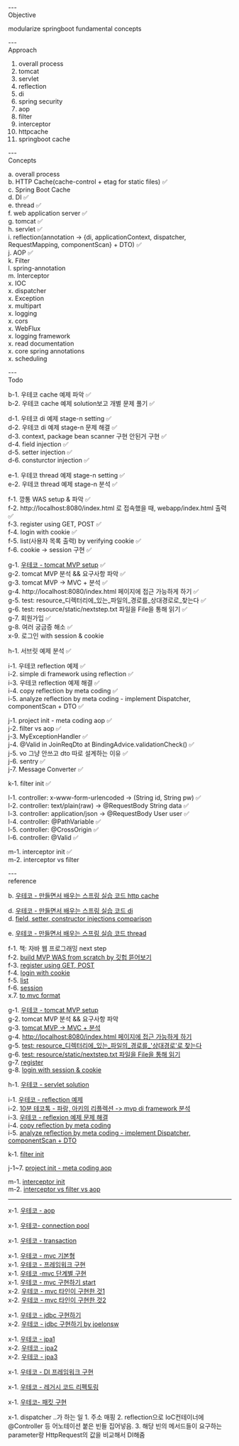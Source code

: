 ---\
Objective

modularize springboot fundamental concepts


---\
Approach


1. overall process
2. tomcat
3. servlet
4. reflection
5. di
6. spring security
7. aop
8. filter
9. interceptor
10. httpcache
11. springboot cache


---\
Concepts


a. overall process\
b. HTTP Cache(cache-control + etag for static files) :white_check_mark:\
c. Spring Boot Cache\
d. DI :white_check_mark:\
e. thread :white_check_mark:\
f. web application server :white_check_mark:\
g. tomcat :white_check_mark:\
h. servlet :white_check_mark:\
i. reflection(annotation -> {di, applicationContext, dispatcher, RequestMapping, componentScan} + DTO) :white_check_mark:\
j. AOP :white_check_mark:\
k. Filter\
l. spring-annotation\
m. Interceptor\
x. IOC\
x. dispatcher\
x. Exception\
x. multipart\
x. logging\
x. cors\
x. WebFlux\
x. logging framework\
x. read documentation\
x. core spring annotations\
x. scheduling


---\
Todo

b-1. 우테코 cache 예제 파악 :white_check_mark:\
b-2. 우테코 cache 예제 solution보고 개별 문제 풀기 :white_check_mark:

d-1. 우테코 di 예제 stage-n setting :white_check_mark:\
d-2. 우테코 di 예제 stage-n 문제 해결 :white_check_mark:\
d-3. context, package bean scanner 구현 안된거 구현 :white_check_mark:\
d-4. field injection :white_check_mark:\
d-5. setter injection :white_check_mark:\
d-6. consturctor injection :white_check_mark:

e-1. 우테코 thread 예제 stage-n setting :white_check_mark:\
e-2. 우테코 thread 예제 stage-n 분석 :white_check_mark:

f-1. 깡통 WAS setup & 파악 :white_check_mark:\
f-2. http://localhost:8080/index.html 로 접속했을 때, webapp/index.html 출력 :white_check_mark: \
f-3. register using GET, POST :white_check_mark: \
f-4. login with cookie :white_check_mark: \
f-5. list(사용자 목록 출력) by verifying cookie :white_check_mark: \
f-6. cookie -> session 구현 :white_check_mark: 

g-1. [우테코 - tomcat MVP setup](https://github.dev/woowacourse/jwp-dashboard-http) :white_check_mark:\
g-2. tomcat MVP 분석 && 요구사항 파악 :white_check_mark:\
g-3. tomcat MVP -> MVC + 분석 :white_check_mark:\
g-4. http://localhost:8080/index.html 페이지에 접근 가능하게 하기 :white_check_mark:\
g-5. test: resource_디렉터리에_있는_파일의_경로를_상대경로로_찾는다 :white_check_mark: \
g-6. test: resource/static/nextstep.txt 파일을 File을 통해 읽기 :white_check_mark: \
g-7. 회원가입 :white_check_mark:\
g-8. 여러 궁금증 해소 :white_check_mark:\
x-9. 로그인 with session & cookie 

h-1. 서브릿 예제 분석 :white_check_mark:

i-1. 우테코 reflection 예제 :white_check_mark:\
i-2. simple di framework using reflection :white_check_mark:\
i-3. 우테코 reflection 예제 해결 :white_check_mark:\
i-4. copy reflection by meta coding :white_check_mark:\
i-5. analyze reflection by meta coding - implement Dispatcher, componentScan + DTO :white_check_mark:

j-1. project init - meta coding aop :white_check_mark:\
j-2. filter vs aop :white_check_mark:\
j-3. MyExceptionHandler :white_check_mark:\
j-4. @Valid in JoinReqDto at BindingAdvice.validationCheck() :white_check_mark:\
j-5. vo 그냥 안쓰고 dto 따로 설계하는 이유 :white_check_mark:\
j-6. sentry :white_check_mark:\
j-7. Message Converter :white_check_mark:

k-1. filter init :white_check_mark:

l-1. controller: x-www-form-urlencoded -> (String id, String pw) :white_check_mark:\
l-2. controller: text/plain(raw) -> @RequestBody String data :white_check_mark:\
l-3. controller: application/json -> @RequestBody User user :white_check_mark:\
l-4. controller: @PathVariable :white_check_mark:\
l-5. controller: @CrossOrigin :white_check_mark:\
l-6. controller: @Valid :white_check_mark:

m-1. interceptor init :white_check_mark:\
m-2. interceptor vs filter

---\
reference

b. [우테코 - 만들면서 배우는 스프링 실습 코드 http cache](https://github.com/woowacourse/jwp-hands-on)

d. [우테코 - 만들면서 배우는 스프링 실습 코드 di](https://github.com/woowacourse/jwp-hands-on) \
d. [field, setter, constructor injections comparison](https://yaboong.github.io/spring/2019/08/29/why-field-injection-is-bad/)

e. [우테코 - 만들면서 배우는 스프링 실습 코드 thread](https://github.com/woowacourse/jwp-hands-on)

f-1. 책: 자바 웹 프로그래밍 next step \
f-2. [build MVP WAS from scratch by 깃헙 뜯어보기](https://github.dev/BryceYangS/web-application-server) \
f-3. [register using GET, POST](https://github.dev/BryceYangS/web-application-server) \
f-4. [login with cookie](https://github.dev/BryceYangS/web-application-server) \
f-5. [list](https://github.dev/BryceYangS/web-application-server) \
f-6. [session](https://github.dev/minseokism/NextStep/tree/master/Chapter06) \
x.7. [to mvc format](https://github.dev/woowacourse/jwp-dashboard-http/tree/sihyung92)

g-1. [우테코 - tomcat MVP setup](https://github.dev/woowacourse/jwp-dashboard-http) \
g-2. tomcat MVP 분석 && 요구사항 파악\
g-3. [tomcat MVP -> MVC + 분석](https://github.dev/woowacourse/jwp-dashboard-http/tree/2yujeong) \
g-4. [http://localhost:8080/index.html 페이지에 접근 가능하게 하기](https://github.dev/woowacourse/jwp-dashboard-http/tree/gyuchool) \
g-5. [test: resource_디렉터리에_있는_파일의_경로를_'상대경로'로 찾는다](https://github.dev/woowacourse/jwp-dashboard-http/tree/gyuchool) \
g-6. [test: resource/static/nextstep.txt 파일을 File을 통해 읽기](https://github.dev/woowacourse/jwp-dashboard-http/tree/gyuchool) \
g-7. [register](https://github.dev/woowacourse/jwp-dashboard-http/tree/2yujeong) \
g-8. [login with session & cookie](https://github.dev/woowacourse/jwp-dashboard-http/tree/2yujeong)

h-1. [우테코 - servlet solution](https://github.dev/woowacourse/jwp-hands-on/tree/solution-3-servlet-reflection)

i-1. [우테코 - reflection 예제](https://github.dev/woowacourse/jwp-hands-on) \
i-2. [10분 테코톡 - 파랑, 아키의 리플렉션 -> mvp di framework 분석](https://www.youtube.com/watch?v=67YdHbPZJn4&t=469s) \
i-3. [우테코 - reflexion 예제 문제 해결](https://github.dev/woowacourse/jwp-hands-on/tree/solution-3-servlet-reflection) \
i-4. [copy reflection by meta coding](https://github.dev/codingspecialist/Reflection-Controller) \
i-5. [analyze reflection by meta coding - implement Dispatcher, componentScan + DTO](https://www.youtube.com/watch?v=P5fPc2tjOko&list=PL93mKxaRDidFGJu8IWsAAe0O7y6Yw9f5x&index=1)

k-1. [filter init](https://blog.naver.com/getinthere/222094919059)

j-1~7. [project init - meta coding aop](https://github.dev/codingspecialist/Springboot-Special-Lecture)

m-1. [interceptor init](https://blog.naver.com/PostView.naver?blogId=getinthere&logNo=221718319587&categoryNo=42&parentCategoryNo=0&viewDate=&currentPage=8&postListTopCurrentPage=&from=postList&userTopListOpen=true&userTopListCount=10&userTopListManageOpen=false&userTopListCurrentPage=8) \
m-2. [interceptor vs filter vs aop](https://mangkyu.tistory.com/173)

---

x-1. [우테코 - aop](https://github.dev/woowacourse/jwp-hands-on/tree/WIP)

x-1. [우테코- connection pool](https://github.dev/woowacourse/jwp-hands-on/tree/WIP)

x-1. [우테코 - transaction](https://github.dev/woowacourse/jwp-hands-on/tree/WIP)

x-1. [우테코 - mvc 기본형](https://github.dev/minseokism/NextStep/tree/master/Chapter06) \
x-1. [우테코 - 프레임워크 구현](https://github.com/woowacourse/jwp-mvc) \
x-1. [우테코 -mvc 단계별 구현](https://github.com/jeonye/jwp-basic) \
x-1. [우테코 - mvc 구현하기 start](https://github.dev/woowacourse/jwp-dashboard-mvc) \
x-2. [우테코 - mvc 타인이 구현한 것1](https://github.dev/joelonsw/jwp-dashboard-mvc) \
x-2. [우테코 - mvc 타인이 구현한 것2](https://github.dev/NewWisdom/jwp-dashboard-http/tree/step1) 

x-1. [우테코 - jdbc 구현하기](https://github.com/woowacourse/jwp-dashboard-jdbc) \
x-2. [우테코 - jdbc 구현하기 by joelonsw](https://github.com/joelonsw/jwp-dashboard-jdbc)

x-1. [우테코 - jpa1](https://github.dev/jeonye/jwp-basic/tree/step5-qna-with-ajax-practice) \
x-2. [우테코 - jpa2](https://github.dev/joelonsw/jwp-qna) \
x-2. [우테코 - jpa3](https://github.dev/hyewoncc/jwp-qna)

x-1. [우테코 - DI 프레임워크 구현](https://github.com/woowacourse/jwp-di)

x-1. [우테코 - 레거시 코드 리펙토링](https://github.com/woowacourse/jwp-refactoring)

x-1. [우테코- 패킷 구현](https://github.dev/woowacourse/jwp-network)


x-1. dispatcher
    ..가 하는 일
    1. 주소 매핑
    2. reflection으로 IoC컨테이너에 @Controller 등 어노테이션 붙은 빈들 집어넣음.
    3. 해당 빈의 메서드들이 요구하는 parameter랑 HttpRequest의 값을 비교해서 DI해줌
    
